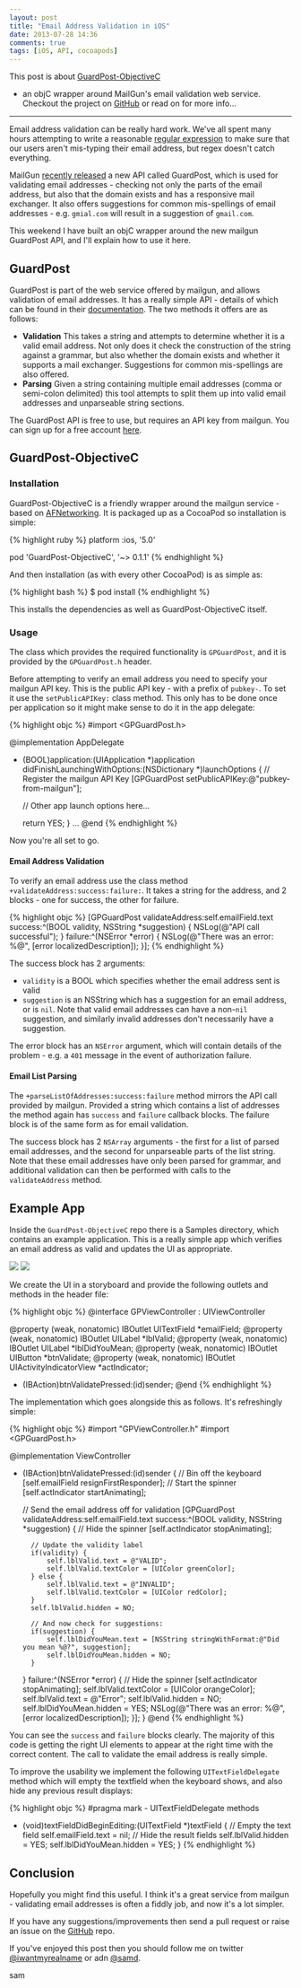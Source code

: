 ```yaml
---
layout: post
title: "Email Address Validation in iOS"
date: 2013-07-28 14:36
comments: true
tags: [iOS, API, cocoapods]
---
```


This post is about [GuardPost-ObjectiveC](https://github.com/sammyd/GuardPost-ObjectiveC)
 - an objC wrapper around MailGun's email validation web service. Checkout the
project on [GitHub](https://github.com/sammyd/GuardPost-ObjectiveC) or read on
for more info...

---------

Email address validation can be really hard work. We've all spent many hours
attempting to write a reasonable
[regular expression](http://stackoverflow.com/questions/201323/using-a-regular-expression-to-validate-an-email-address/719543#719543)
to make sure that our users aren't mis-typing their email address, but regex
doesn't catch everything.

MailGun [recently released](http://blog.mailgun.com/post/free-email-validation-api-for-web-forms/)
a new API called GuardPost, which is used for validating
email addresses - checking not only the parts of the email address, but also that
the domain exists and has a responsive mail exchanger. It also offers suggestions
for common mis-spellings of email addresses - e.g. `gmial.com` will result in a
suggestion of `gmail.com`.

This weekend I have built an objC wrapper around the new mailgun GuardPost API,
and I'll explain how to use it here.

<!-- more -->

## GuardPost

GuardPost is part of the web service offered by mailgun, and allows validation
of email addresses. It has a really simple API - details of which can be found
in their [documentation](http://documentation.mailgun.com/api-email-validation.html).
The two methods it offers are as follows:

- **Validation** This takes a string and attempts to determine whether it is a
valid email address. Not only does it check the construction of the string against
a grammar, but also whether the domain exists and whether it supports a mail
exchanger. Suggestions for common mis-spellings are also offered.
- **Parsing** Given a string containing multiple email addresses (comma or
semi-colon delimited) this tool attempts to split them up into valid email addresses
and unparseable string sections.

The GuardPost API is free to use, but requires an API key from mailgun. You can
sign up for a free account [here](https://mailgun.com/signupb?plan=free).


## GuardPost-ObjectiveC

### Installation

GuardPost-ObjectiveC is a friendly wrapper around the mailgun service - based on
[AFNetworking](https://github.com/AFNetworking/AFNetworking). It is packaged up
as a CocoaPod so installation is simple:

{% highlight ruby %}
platform :ios, '5.0'

pod 'GuardPost-ObjectiveC', '~> 0.1.1'
{% endhighlight %}

And then installation (as with every other CocoaPod) is as simple as:

{% highlight bash %}
$ pod install
{% endhighlight %}

This installs the dependencies as well as GuardPost-ObjectiveC itself.


### Usage

The class which provides the required functionality is `GPGuardPost`, and it
is provided by the `GPGuardPost.h` header.

Before attempting to verify an email address you need to specify your mailgun
API key. This is the public API key - with a prefix of `pubkey-`. To set it use
the `setPublicAPIKey:` class method. This only has to be done once per application
so it might make sense to do it in the app delegate:

{% highlight objc %}
#import <GPGuardPost.h>

@implementation AppDelegate

- (BOOL)application:(UIApplication *)application didFinishLaunchingWithOptions:(NSDictionary *)launchOptions
{
    // Register the mailgun API Key
    [GPGuardPost setPublicAPIKey:@"pubkey-from-mailgun"];

    // Other app launch options here...

    return YES;
}
...
@end
{% endhighlight %}

Now you're all set to go.

#### Email Address Validation

To verify an email address use the class method
`+validateAddress:success:failure:`. It takes a string for the address, and 2
blocks - one for success, the other for failure.

{% highlight objc %}
[GPGuardPost validateAddress:self.emailField.text
                     success:^(BOOL validity, NSString *suggestion) {
                        NSLog(@"API call successful");
                     }
                     failure:^(NSError *error) {
                        NSLog(@"There was an error: %@", [error localizedDescription]);
                     }];
{% endhighlight %}

The success block has 2 arguments:

- `validity` is a BOOL which specifies whether the email address sent is valid
- `suggestion` is an NSString which has a suggestion for an email address, or is
`nil`. Note that valid email addresses can have a non-`nil` suggestion, and
similarly invalid addresses don't necessarily have a suggestion.

The error block has an `NSError` argument, which will contain details of the
problem - e.g. a `401` message in the event of authorization failure.

#### Email List Parsing

The `+parseListOfAddresses:success:failure` method mirrors the API call provided
by mailgun. Provided a string which contains a list of addresses the method again
has `success` and `failure` callback blocks. The failure block is of the same form
as for email validation.

The success block has 2 `NSArray` arguments - the first for a list of parsed email
addresses, and the second for unparseable parts of the list string. Note that
these email addresses have only been parsed for grammar, and additional validation
can then be performed with calls to the `validateAddress` method.

## Example App

Inside the `GuardPost-ObjectiveC` repo there is a Samples directory, which contains
an example application. This is a really simple app which verifies an email address
as valid and updates the UI as appropriate.

![](/images/2013-07-28-email-validator-app.png)
![](/images/2013-07-28-email-validator-app-invalid.png)


We create the UI in a storyboard and provide the following outlets and methods
in the header file:

{% highlight objc %}
@interface GPViewController : UIViewController <UITextFieldDelegate>

@property (weak, nonatomic) IBOutlet UITextField *emailField;
@property (weak, nonatomic) IBOutlet UILabel *lblValid;
@property (weak, nonatomic) IBOutlet UILabel *lblDidYouMean;
@property (weak, nonatomic) IBOutlet UIButton *btnValidate;
@property (weak, nonatomic) IBOutlet UIActivityIndicatorView *actIndicator;

- (IBAction)btnValidatePressed:(id)sender;
@end
{% endhighlight %}


The implementation which goes alongside this as follows. It's refreshingly
simple:

{% highlight objc %}
#import "GPViewController.h"
#import <GPGuardPost.h>

@implementation ViewController

- (IBAction)btnValidatePressed:(id)sender {
    // Bin off the keyboard
    [self.emailField resignFirstResponder];
    // Start the spinner
    [self.actIndicator startAnimating];
    
    // Send the email address off for validation
    [GPGuardPost validateAddress:self.emailField.text success:^(BOOL validity, NSString *suggestion) {
        // Hide the spinner
        [self.actIndicator stopAnimating];
        
        // Update the validity label
        if(validity) {
            self.lblValid.text = @"VALID";
            self.lblValid.textColor = [UIColor greenColor];
        } else {
            self.lblValid.text = @"INVALID";
            self.lblValid.textColor = [UIColor redColor];
        }
        self.lblValid.hidden = NO;
        
        // And now check for suggestions:
        if(suggestion) {
            self.lblDidYouMean.text = [NSString stringWithFormat:@"Did you mean %@?", suggestion];
            self.lblDidYouMean.hidden = NO;
        }
    } failure:^(NSError *error) {
        // Hide the spinner
        [self.actIndicator stopAnimating];
        self.lblValid.textColor = [UIColor orangeColor];
        self.lblValid.text = @"Error";
        self.lblValid.hidden = NO;
        self.lblDidYouMean.hidden = YES;
        NSLog(@"There was an error: %@", [error localizedDescription]);
    }];
}
@end
{% endhighlight %}

You can see the `success` and `failure` blocks clearly. The majority of this code
is getting the right UI elements to appear at the right time with the correct
content. The call to validate the email address is really simple.

To improve the usability we implement the following `UITextFieldDelegate` method
which will empty the textfield when the keyboard shows, and also hide any previous
result displays:

{% highlight objc %}
#pragma mark - UITextFieldDelegate methods
- (void)textFieldDidBeginEditing:(UITextField *)textField
{
    // Empty the text field
    self.emailField.text = nil;
    // Hide the result fields
    self.lblValid.hidden = YES;
    self.lblDidYouMean.hidden = YES;
}
{% endhighlight %}


## Conclusion

Hopefully you might find this useful. I think it's a great service from mailgun - 
validating email addresses is often a fiddly job, and now it's a lot simpler.

If you have any suggestions/improvements then send a pull request or raise an
issue on the [GitHub](https://github.com/sammyd/GuardPost-ObjectiveC) repo.

If you've enjoyed this post then you should follow me on twitter 
[@iwantmyrealname](https://twitter.com/iwantmyrealname) or adn 
[@samd](https://app.net/samd).

sam
